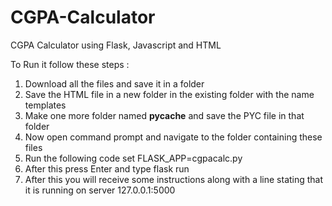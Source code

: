 # CGPA-Calculator
CGPA Calculator using Flask, Javascript and HTML

To Run it follow these steps : 

1. Download all the files and save it in a folder
2. Save the HTML file in a new folder in the existing folder with the name templates
3. Make one more folder named __pycache__ and save the PYC file in that folder 
4. Now open command prompt and navigate to the folder containing these files
5. Run the following code set FLASK_APP=cgpacalc.py
6. After this press Enter and type flask run
7. After this you will receive some instructions along with a line stating that it is running on server 127.0.0.1:5000
